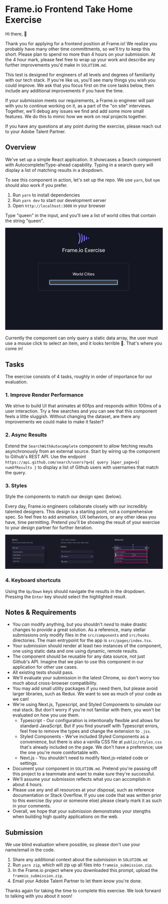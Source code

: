 # Frame.io Frontend Take Home Exercise

Hi there, 👋

Thank you for applying for a frontend position at Frame.io! We realize you probably have many other time committments, so we'll try to keep this short. Please plan to spend no more than 4 hours on your submission. At the 4 hour mark, please feel free to wrap up your work and describe any further improvements you'd make in `SOLUTION.md`.

This test is designed for engineers of all levels and degrees of familiarity with our tech stack. If you're like us, you'll see many things you wish you could improve. We ask that you focus first on the core tasks below, then include any additional improvements if you have the time.

If your submission meets our requirements, a Frame.io engineer will pair with you to continue working on it, as a part of the "on site" interviews. Together, we'll debug any issues we find and add some more small features. We do this to mimic how we work on real projects together.

If you have any questions at any point during the exercise, please reach out to your Adobe Talent Partner.

## Overview

We've set up a simple React application. It showcases a Search component with Autocomplete/Type-ahead capability. Typing in a search query will display a list of matching results in a dropdown.

To see this component in action, let's set up the repo. We use `yarn`, but `npm` should also work if you prefer.

1. Run `yarn` to install dependencies
2. Run `yarn dev` to start our development server
3. Open `http://localhost:3000` in your browser

Type "queen" in the input, and you'll see a list of world cities that contain the string "queen".

![Demo](./public/docs/demo.gif)

Currently the component can only query a static data array, the user must use a mouse click to select an item, and it looks terrible 🙈. That's where you come in!

## Tasks

The exercise consists of 4 tasks, roughly in order of importance for our evaluation.

### 1. Improve Render Performance

We strive to build UI that animates at 60fps and responds within 100ms of a user interaction. Try a few searches and you can see that this component feels a little sluggish. Without changing the dataset, are there any improvements we could make to make it faster?

### 2. Async Results

Extend the `SearchWithAutocomplete` component to allow fetching results asynchronously from an external source. Start by wiring up the component to Github's REST API. Use the endpoint `https://api.github.com/search/users?q=${ query }&per_page=${ numOfResults }` to display a list of Github users with usernames that match the query.

### 3. Styles

Style the components to match our design spec (below).

Every day, Frame.io engineers collaborate closely with our incredibly talented designers. This design is a starting point, not a comprehensive spec. So feel free to add animation, UX behaviors, or any other ideas you have, time permitting. Pretend you'll be showing the result of your exercise to your design partner for further iteration.

![Design Spec](./public/docs/design-spec.png)

### 4. Keyboard shortcuts

Using the `Up/Down` keys should navigate the results in the dropdown. Pressing the `Enter` key should select the highlighted result.

## Notes & Requirements

- You _can_ modify anything, but you shouldn't _need_ to make drastic changes to provide a great solution. As a reference, many stellar submissions only modify files in the `src/components` and `src/hooks` directories. The main entrypoint for the app is `src/pages/index.tsx`.
- Your submission should render at least two instances of the component, one using static data and one using dynamic, remote results.
- The component should be reusable for any data source, not just Github's API. Imagine that we plan to use this component in our application for other use cases.
- All existing tests should pass.
- We'll evaluate your submission in the latest Chrome, so don't worry too much about cross-browser compatibility.
- You may add small utility packages if you need them, but please avoid larger libraries, such as Redux. We want to see as much of your code as we can!
- We're using Next.js, Typescript, and Styled Components to simulate our real stack. But don't worry if you're not familiar with them, you won't be evaluated on how you use them.
  - Typescript - Our configuration is intentionally flexible and allows for standard JavaScript. But if you find yourself with Typescript errors, feel free to remove the types and change the extension to `.jsx`.
  - Styled Components - We've included Styled Components as a convenience, but there is also a vanilla CSS file at `public/styles.css` that's already included on the page. We don't have a preference; use the one you're more comfortable with.
  - Next.js - You shouldn't need to modify Next.js-related code or settings.
- Document your component in `SOLUTION.md`. Pretend you're passing off this project to a teammate and want to make sure they're successful.
- We'll assume your submission reflects what you can accomplish in about 4 hours.
- Please use any and all resources at your disposal, such as reference documentation or Stack Overflow. If you use code that was written prior to this exercise (by your or someone else) please clearly mark it as such in your comments.
- Overall, we hope that your submission demonstrates your stengths when building high quality applications on the web.

## Submission

We use blind evaluation where possible, so please don't use your name/email in the code.

1. Share any additional context about the submission in `SOLUTION.md`
2. Run `yarn zip`, which will zip up all files into `frameio_submission.zip`.
3. In the Frame.io project where you downloaded this prompt, upload the `frameio_submission.zip`.
4. Email your Adobe Talent Partner to let them know you're done.

Thanks again for taking the time to complete this exercise. We look forward to talking with you about it soon!
